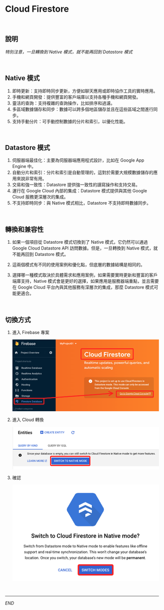 # Cloud Firestore

<br>

## 說明

_特別注意，一旦轉換到 Native 模式，就不能再回到 Datastore 模式_

<br>

## Native 模式

1. 即時更新：支持即時同步更新，方便如聊天應用或即時協作工具的實時應用。
2. 手機和網頁開發：提供豐富的客戶端庫以支持各種手機和網頁開發。
3. 靈活的查詢：支持複雜的查詢操作，比如排序和過濾。
4. 多區域數據儲存和同步：數據可以跨多個地區儲存並且在這些區域之間進行同步。
5. 支持手動分片：可手動控制數據的分片和索引，以優化性能。

<br>

## Datastore 模式

1. 伺服器端最佳化：主要為伺服器端應用程式設計，比如在 Google App Engine 中。
2. 自動分片和索引：分片和索引是自動管理的，這對於需要大規模數據儲存的應用來說非常有用。
3. 交易和強一致性：Datastore 提供強一致性的讀寫操作和支持交易。
4. 運行在 Google Cloud 內部的集成：Datastore 模式提供與其他 Google Cloud 服務更深層次的集成。
5. 不支持即時同步：與 Native 模式相比，Datastore 不支持即時數據同步。

<br>

## 轉換和兼容性

1. 如果一個項目從 Datastore 模式切換到了 Native 模式，它仍然可以通過 Google Cloud Datastore API 訪問數據。但是，一旦轉換到 Native 模式，就不能再回到 Datastore 模式。

2. 這兩個模式有不同的使用案例和優化點，但底層的數據結構是相同的。

3. 選擇哪一種模式取決於具體需求和應用案例，如果需要實時更新和豐富的客戶端庫支持，Native 模式會是更好的選擇，如果應用是服務器端重點，並且需要在 Google Cloud 平台內與其他服務有深層次的集成，那麼 Datastore 模式可能更適合。

<br>


## 切換方式

1. 進入 Firebase 專案

    ![](images/img_01.png)

2. 進入 Cloud 轉換

    ![](images/img_02.png)

3. 確認

    ![](images/img_03.png)

<br>

---

_END_